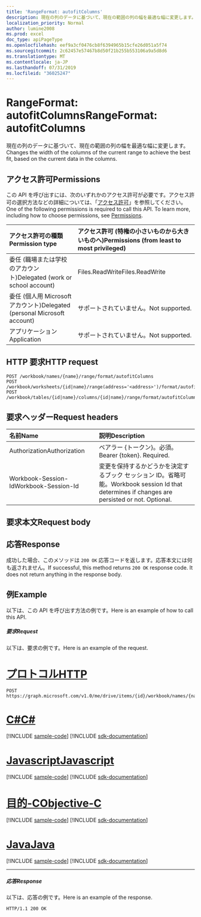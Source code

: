 ```yaml
---
title: 'RangeFormat: autofitColumns'
description: 現在の列のデータに基づいて、現在の範囲の列の幅を最適な幅に変更します。
localization_priority: Normal
author: lumine2008
ms.prod: excel
doc_type: apiPageType
ms.openlocfilehash: eef9a3cf0476cb8f6394965b15cfe26d051a5f74
ms.sourcegitcommit: 2c62457e57467b8d50f21b255b553106a9a5d8d6
ms.translationtype: MT
ms.contentlocale: ja-JP
ms.lasthandoff: 07/31/2019
ms.locfileid: "36025247"
---
```

# <a name="rangeformat-autofitcolumns"></a><span data-ttu-id="d9e76-103">RangeFormat: autofitColumns</span><span class="sxs-lookup"><span data-stu-id="d9e76-103">RangeFormat: autofitColumns</span></span>

<span data-ttu-id="d9e76-104">現在の列のデータに基づいて、現在の範囲の列の幅を最適な幅に変更します。</span><span class="sxs-lookup"><span data-stu-id="d9e76-104">Changes the width of the columns of the current range to achieve the best fit, based on the current data in the columns.</span></span>
## <a name="permissions"></a><span data-ttu-id="d9e76-105">アクセス許可</span><span class="sxs-lookup"><span data-stu-id="d9e76-105">Permissions</span></span>
<span data-ttu-id="d9e76-p101">この API を呼び出すには、次のいずれかのアクセス許可が必要です。アクセス許可の選択方法などの詳細については、「[アクセス許可](/graph/permissions-reference)」を参照してください。</span><span class="sxs-lookup"><span data-stu-id="d9e76-p101">One of the following permissions is required to call this API. To learn more, including how to choose permissions, see [Permissions](/graph/permissions-reference).</span></span>

|<span data-ttu-id="d9e76-108">アクセス許可の種類</span><span class="sxs-lookup"><span data-stu-id="d9e76-108">Permission type</span></span>      | <span data-ttu-id="d9e76-109">アクセス許可 (特権の小さいものから大きいものへ)</span><span class="sxs-lookup"><span data-stu-id="d9e76-109">Permissions (from least to most privileged)</span></span>              |
|:--------------------|:---------------------------------------------------------|
|<span data-ttu-id="d9e76-110">委任 (職場または学校のアカウント)</span><span class="sxs-lookup"><span data-stu-id="d9e76-110">Delegated (work or school account)</span></span> | <span data-ttu-id="d9e76-111">Files.ReadWrite</span><span class="sxs-lookup"><span data-stu-id="d9e76-111">Files.ReadWrite</span></span>    |
|<span data-ttu-id="d9e76-112">委任 (個人用 Microsoft アカウント)</span><span class="sxs-lookup"><span data-stu-id="d9e76-112">Delegated (personal Microsoft account)</span></span> | <span data-ttu-id="d9e76-113">サポートされていません。</span><span class="sxs-lookup"><span data-stu-id="d9e76-113">Not supported.</span></span>    |
|<span data-ttu-id="d9e76-114">アプリケーション</span><span class="sxs-lookup"><span data-stu-id="d9e76-114">Application</span></span> | <span data-ttu-id="d9e76-115">サポートされていません。</span><span class="sxs-lookup"><span data-stu-id="d9e76-115">Not supported.</span></span> |

## <a name="http-request"></a><span data-ttu-id="d9e76-116">HTTP 要求</span><span class="sxs-lookup"><span data-stu-id="d9e76-116">HTTP request</span></span>
<!-- { "blockType": "ignored" } -->
```http
POST /workbook/names/{name}/range/format/autofitColumns
POST /workbook/worksheets/{id|name}/range(address='<address>')/format/autofitColumns
POST /workbook/tables/{id|name}/columns/{id|name}/range/format/autofitColumns

```
## <a name="request-headers"></a><span data-ttu-id="d9e76-117">要求ヘッダー</span><span class="sxs-lookup"><span data-stu-id="d9e76-117">Request headers</span></span>
| <span data-ttu-id="d9e76-118">名前</span><span class="sxs-lookup"><span data-stu-id="d9e76-118">Name</span></span>       | <span data-ttu-id="d9e76-119">説明</span><span class="sxs-lookup"><span data-stu-id="d9e76-119">Description</span></span>|
|:---------------|:----------|
| <span data-ttu-id="d9e76-120">Authorization</span><span class="sxs-lookup"><span data-stu-id="d9e76-120">Authorization</span></span>  | <span data-ttu-id="d9e76-p102">ベアラー {トークン}。必須。</span><span class="sxs-lookup"><span data-stu-id="d9e76-p102">Bearer {token}. Required.</span></span> |
| <span data-ttu-id="d9e76-123">Workbook-Session-Id</span><span class="sxs-lookup"><span data-stu-id="d9e76-123">Workbook-Session-Id</span></span>  | <span data-ttu-id="d9e76-p103">変更を保持するかどうかを決定するブック セッション ID。省略可能。</span><span class="sxs-lookup"><span data-stu-id="d9e76-p103">Workbook session Id that determines if changes are persisted or not. Optional.</span></span>|

## <a name="request-body"></a><span data-ttu-id="d9e76-126">要求本文</span><span class="sxs-lookup"><span data-stu-id="d9e76-126">Request body</span></span>

## <a name="response"></a><span data-ttu-id="d9e76-127">応答</span><span class="sxs-lookup"><span data-stu-id="d9e76-127">Response</span></span>

<span data-ttu-id="d9e76-p104">成功した場合、このメソッドは `200 OK` 応答コードを返します。応答本文には何も返されません。</span><span class="sxs-lookup"><span data-stu-id="d9e76-p104">If successful, this method returns `200 OK` response code. It does not return anything in the response body.</span></span>

## <a name="example"></a><span data-ttu-id="d9e76-130">例</span><span class="sxs-lookup"><span data-stu-id="d9e76-130">Example</span></span>
<span data-ttu-id="d9e76-131">以下は、この API を呼び出す方法の例です。</span><span class="sxs-lookup"><span data-stu-id="d9e76-131">Here is an example of how to call this API.</span></span>
##### <a name="request"></a><span data-ttu-id="d9e76-132">要求</span><span class="sxs-lookup"><span data-stu-id="d9e76-132">Request</span></span>
<span data-ttu-id="d9e76-133">以下は、要求の例です。</span><span class="sxs-lookup"><span data-stu-id="d9e76-133">Here is an example of the request.</span></span>

# <a name="httptabhttp"></a>[<span data-ttu-id="d9e76-134">プロトコル</span><span class="sxs-lookup"><span data-stu-id="d9e76-134">HTTP</span></span>](#tab/http)
<!-- {
  "blockType": "request",
  "name": "rangeformat_autofitcolumns"
}-->
```http
POST https://graph.microsoft.com/v1.0/me/drive/items/{id}/workbook/names/{name}/range/format/autofitColumns
```
# <a name="ctabcsharp"></a>[<span data-ttu-id="d9e76-135">C#</span><span class="sxs-lookup"><span data-stu-id="d9e76-135">C#</span></span>](#tab/csharp)
[!INCLUDE [sample-code](../includes/snippets/csharp/rangeformat-autofitcolumns-csharp-snippets.md)]
[!INCLUDE [sdk-documentation](../includes/snippets/snippets-sdk-documentation-link.md)]

# <a name="javascripttabjavascript"></a>[<span data-ttu-id="d9e76-136">Javascript</span><span class="sxs-lookup"><span data-stu-id="d9e76-136">Javascript</span></span>](#tab/javascript)
[!INCLUDE [sample-code](../includes/snippets/javascript/rangeformat-autofitcolumns-javascript-snippets.md)]
[!INCLUDE [sdk-documentation](../includes/snippets/snippets-sdk-documentation-link.md)]

# <a name="objective-ctabobjc"></a>[<span data-ttu-id="d9e76-137">目的-C</span><span class="sxs-lookup"><span data-stu-id="d9e76-137">Objective-C</span></span>](#tab/objc)
[!INCLUDE [sample-code](../includes/snippets/objc/rangeformat-autofitcolumns-objc-snippets.md)]
[!INCLUDE [sdk-documentation](../includes/snippets/snippets-sdk-documentation-link.md)]

# <a name="javatabjava"></a>[<span data-ttu-id="d9e76-138">Java</span><span class="sxs-lookup"><span data-stu-id="d9e76-138">Java</span></span>](#tab/java)
[!INCLUDE [sample-code](../includes/snippets/java/rangeformat-autofitcolumns-java-snippets.md)]
[!INCLUDE [sdk-documentation](../includes/snippets/snippets-sdk-documentation-link.md)]

---


##### <a name="response"></a><span data-ttu-id="d9e76-139">応答</span><span class="sxs-lookup"><span data-stu-id="d9e76-139">Response</span></span>
<span data-ttu-id="d9e76-140">以下は、応答の例です。</span><span class="sxs-lookup"><span data-stu-id="d9e76-140">Here is an example of the response.</span></span> 
<!-- {
  "blockType": "response"
} -->
```http
HTTP/1.1 200 OK
```

<!-- uuid: 8fcb5dbc-d5aa-4681-8e31-b001d5168d79
2015-10-25 14:57:30 UTC -->
<!-- {
  "type": "#page.annotation",
  "description": "RangeFormat: autofitColumns",
  "keywords": "",
  "section": "documentation",
  "tocPath": "",
  "suppressions": [
  ]
}-->

